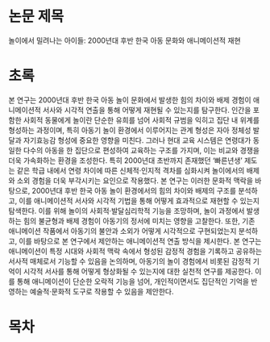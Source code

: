 # 논문 제목
놀이에서 밀려나는 아이들: 2000년대 후반 한국 아동 문화와 애니메이션적 재현
# 초록
본 연구는 2000년대 후반 한국 아동 놀이 문화에서 발생한 힘의 차이와 배제 경험이 애니메이션적 서사와 시각적 연출을 통해 어떻게 재현될 수 있는지를 탐구한다. 인간을 포함한 사회적 동물에게 놀이란 단순한 유희를 넘어 사회적 규범을 익히고 집단 내 위계를 형성하는 과정이며, 특히 아동기 놀이 환경에서 이루어지는 관계 형성은 자아 정체성 발달과 자기효능감 형성에 중요한 영향을 미친다. 그러나 현대 교육 시스템은 연령대가 동일한 다수의 아동을 한 집단으로 편성하여 교육하는 구조를 가지며, 이는 비교와 경쟁을 더욱 가속화하는 환경을 조성한다. 특히 2000년대 초반까지 존재했던 ‘빠른년생’ 제도는 같은 학급 내에서 연령 차이에 따른 신체적·인지적 격차를 심화시켜 놀이에서의 배제와 소외 경험을 더욱 부각시키는 요인으로 작용했다.
본 연구는 이러한 문화적 맥락을 바탕으로, 2000년대 후반 한국 아동 놀이 환경에서의 힘의 차이와 배제의 구조를 분석하고, 이를 애니메이션적 서사와 시각적 기법을 통해 어떻게 효과적으로 재현할 수 있는지 탐색한다. 이를 위해 놀이의 사회적·발달심리학적 기능을 조망하며, 놀이 과정에서 발생하는 힘의 불균형과 배제 경험이 아동기의 정서에 미치는 영향을 고찰한다. 또한, 기존 애니메이션 작품에서 아동기의 불안과 소외가 어떻게 시각적으로 구현되었는지 분석하고, 이를 바탕으로 본 연구에서 제안하는 애니메이션적 연출 방식을 제시한다.
본 연구는 애니메이션이 특정 시대와 사회적 맥락 속에서 형성된 감정적 경험을 기록하고 공유하는 서사적 매체로서 기능할 수 있음을 논의하며, 아동기의 놀이 경험에서 비롯된 감정적 기억이 시각적 서사를 통해 어떻게 형상화될 수 있는지에 대한 실천적 연구를 제공한다. 이를 통해 애니메이션이 단순한 오락적 기능을 넘어, 개인적이면서도 집단적인 기억을 반영하는 예술적·문화적 도구로 작용할 수 있음을 제안한다.
# 목차

